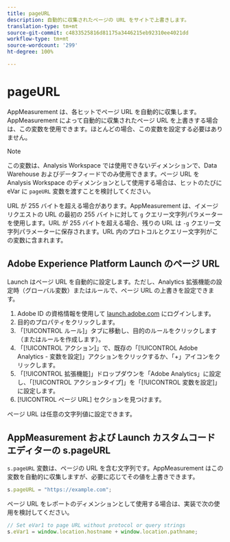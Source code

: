 ```yaml
---
title: pageURL
description: 自動的に収集されたページの URL をサイトで上書きします。
translation-type: tm+mt
source-git-commit: c4833525816d81175a3446215eb92310ee4021dd
workflow-type: tm+mt
source-wordcount: '299'
ht-degree: 100%

---
```



# pageURL

AppMeasurement は、各ヒットでページ URL を自動的に収集します。AppMeasurement によって自動的に収集されたページ URL を上書きする場合は、この変数を使用できます。ほとんどの場合、この変数を設定する必要はありません。

>[!NOTE]
>
> この変数は、Analysis Workspace では使用できないディメンションで、Data Warehouse およびデータフィードでのみ使用できます。ページ URL を Analysis Workspace のディメンションとして使用する場合は、ヒットのたびに eVar に `pageURL` 変数を渡すことを検討してください。

URL が 255 バイトを超える場合があります。AppMeasurement は、イメージリクエストの URL の最初の 255 バイトに対して `g` クエリー文字列パラメーターを使用します。URL が 255 バイトを超える場合、残りの URL は `-g` クエリー文字列パラメーターに保存されます。URL 内のプロトコルとクエリー文字列がこの変数に含まれます。

## Adobe Experience Platform Launch のページ URL

Launch はページ URL を自動的に設定します。ただし、Analytics 拡張機能の設定時（グローバル変数）またはルールで、ページ URL の上書きを設定できます。

1. Adobe ID の資格情報を使用して [launch.adobe.com](https://launch.adobe.com) にログインします。
2. 目的のプロパティをクリックします。
3. 「[!UICONTROL ルール]」タブに移動し、目的のルールをクリックします（またはルールを作成します）。
4. 「[!UICONTROL アクション]」で、既存の「[!UICONTROL Adobe Analytics - 変数を設定]」アクションをクリックするか、「+」アイコンをクリックします。
5. 「[!UICONTROL 拡張機能]」ドロップダウンを「Adobe Analytics」に設定し、「[!UICONTROL アクションタイプ]」を「[!UICONTROL 変数を設定]」に設定します。
6. [!UICONTROL ページ URL] セクションを見つけます。

ページ URL は任意の文字列値に設定できます。

## AppMeasurement および Launch カスタムコードエディターの s.pageURL

`s.pageURL` 変数は、ページの URL を含む文字列です。AppMeasurement はこの変数を自動的に収集しますが、必要に応じてその値を上書きできます。

```js
s.pageURL = "https://example.com";
```

ページ URL をレポートのディメンションとして使用する場合は、実装で次の使用を検討してください。

```js
// Set eVar1 to page URL without protocol or query strings
s.eVar1 = window.location.hostname + window.location.pathname;
```
